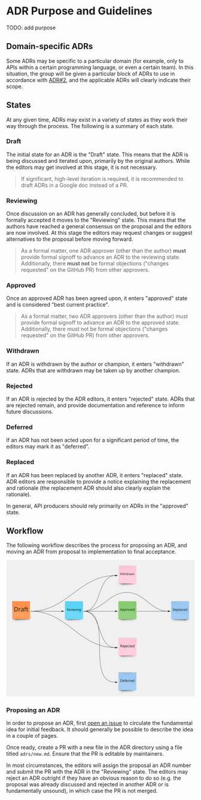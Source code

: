# ADR Purpose and Guidelines

TODO: add purpose

## Domain-specific ADRs

Some ADRs may be specific to a particular domain (for example, only to APIs
within a certain programming language, or even a certain team). In this
situation, the group will be given a particular block of ADRs to use in
accordance with [ADR#2](../2/README.md), and the applicable ADRs will clearly
indicate their scope.

## States

At any given time, ADRs may exist in a variety of states as they work their way
through the process. The following is a summary of each state.

### Draft

The initial state for an ADR is the "Draft" state. This means that the ADR is
being discussed and iterated upon, primarily by the original authors. While the
editors may get involved at this stage, it is not necessary.

> If significant, high-level iteration is required, it is recommended to
> draft ADRs in a Google doc instead of a PR.

### Reviewing

Once discussion on an ADR has generally concluded, but before it is formally
accepted it moves to the "Reviewing" state. This means that the authors have
reached a general consensus on the proposal and the editors are now involved.
At this stage the editors may request changes or suggest alternatives to the
proposal before moving forward.

> As a formal matter, one ADR approver (other than the author) **must** provide
> formal signoff to advance an ADR to the reviewing state. Additionally, there
> **must not** be formal objections ("changes requested" on the GitHub PR) from
> other approvers.

### Approved

Once an approved ADR has been agreed upon, it enters "approved" state and is
considered "best current practice".

> As a formal matter, two ADR approvers (other than the author) must provide
> formal signoff to advance an ADR to the approved state. Additionally, there
> must not be formal objections ("changes requested" on the GitHub PR) from
> other approvers.

### Withdrawn

If an ADR is withdrawn by the author or champion, it enters "withdrawn" state.
ADRs that are withdrawn may be taken up by another champion.

### Rejected

If an ADR is rejected by the ADR editors, it enters "rejected" state. ADRs that
are rejected remain, and provide documentation and reference to inform future
discussions.

### Deferred

If an ADR has not been acted upon for a significant period of time, the editors
may mark it as "deferred".

### Replaced

If an ADR has been replaced by another ADR, it enters "replaced" state. ADR
editors are responsible to provide a notice explaining the replacement and
rationale (the replacement ADR should also clearly explain the rationale).

In general, API producers should rely primarily on ADRs in the "approved" state.

## Workflow

The following workflow describes the process for proposing an ADR, and moving an
ADR from proposal to implementation to final acceptance.

![Workflow](./workflow.png)

### Proposing an ADR

In order to propose an ADR, first [open an issue](https://github.com/straw-hat-team/adr/issues/)
to circulate the fundamental idea for initial feedback. It should generally be
possible to describe the idea in a couple of pages.

Once ready, create a PR with a new file in the ADR directory using a file titled
`adrs/new.md`. Ensure that the PR is editable by maintainers.

In most circumstances, the editors will assign the proposal an ADR number and
submit the PR with the ADR in the "Reviewing" state. The editors may reject an
ADR outright if they have an obvious reason to do so (e.g. the proposal was
already discussed and rejected in another ADR or is fundamentally unsound), in
which case the PR is not merged.
